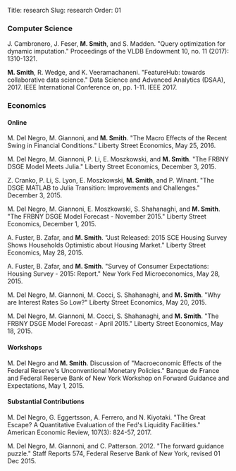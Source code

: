 Title: research
Slug: research
Order: 01

### Computer Science

J. Cambronero, J. Feser, __M. Smith__, and S. Madden. "Query optimization for
    dynamic imputation." Proceedings of the VLDB Endowment 10, no. 11 (2017): 1310-1321.
    <a target="_blank" href="http://www.vldb.org/pvldb/vol10/p1310-feser.pdf"><i class="fa fa-file-pdf-o fa-1" aria-hidden="true"></i></a>
    <a href="{filename}/files/cambronero2017query.bib"><i class="fa fa-quote-right fa-1" aria-hidden="true"></i></a>

__M. Smith__, R. Wedge, and K. Veeramachaneni. "FeatureHub: towards collaborative data
    science." Data Science and Advanced Analytics (DSAA), 2017. IEEE International Conference
    on, pp. 1-11. IEEE 2017.
    <a target="_blank" href="{filename}/files/featurehub-smith.pdf"><i class="fa fa-file-pdf-o fa-1" aria-hidden="true"></i></a>
    <a href="{filename}/files/smith2017feature.bib"><i class="fa fa-quote-right fa-1" aria-hidden="true"></i></a>

### Economics

#### Online

M. Del Negro, M. Giannoni, and __M. Smith__. "The Macro Effects of the Recent Swing in
    Financial Conditions." Liberty Street Economics, May 25, 2016.
    <a target="_blank" href="http://libertystreeteconomics.newyorkfed.org/2016/05/the-macro-effects-of-the-recent-swing-in-financial-conditions.html"><i class="fa fa-link fa-1" aria-hidden="true"></i></a>

M. Del Negro, M. Giannoni, P. Li, E. Moszkowski, and __M. Smith__. "The FRBNY DSGE Model
    Meets Julia." Liberty Street Economics, December 3, 2015.
    <a target="_blank" href="http://libertystreeteconomics.newyorkfed.org/2015/12/the-frbny-dsge-model-meets-julia.html"><i class="fa fa-link fa-1" aria-hidden="true"></i></a>

Z. Cranko, P. Li, S. Lyon, E. Moszkowski, __M. Smith__, and P. Winant. "The DSGE MATLAB to
    Julia Transition: Improvements and Challenges." December 3, 2015.
    <a target="_blank" href="https://github.com/FRBNY-DSGE/DSGE.jl/blob/v0.1.0/doc/MatlabToJuliaTransition.md"><i class="fa fa-link fa-1" aria-hidden="true"></i></a>

M. Del Negro, M. Giannoni, E. Moszkowski, S. Shahanaghi, and __M. Smith__. "The FRBNY DSGE
    Model Forecast - November 2015." Liberty Street Economics, December 1, 2015.
    <a target="_blank" href="http://libertystreeteconomics.newyorkfed.org/2015/12/the-frbny-dsge-model-forecastnovember-2015.html"><i class="fa fa-link fa-1" aria-hidden="true"></i></a>

A. Fuster, B. Zafar, and __M. Smith__. "Just Released: 2015 SCE Housing Survey Shows
    Households Optimistic about Housing Market." Liberty Street Economics, May 28, 2015.
    <a target="_blank" href="http://libertystreeteconomics.newyorkfed.org/2015/05/just-released-2015-sce-housing-survey-shows-households-optimistic-about-housing-market.html"><i class="fa fa-link fa-1" aria-hidden="true"></i></a>

A. Fuster, B. Zafar, and __M. Smith__. "Survey of Consumer Expectations: Housing Survey -
    2015: Report." New York Fed Microeconomics, May 28, 2015.
    <a target="_blank" href="https://www.newyorkfed.org/medialibrary/interactives/sce/sce/downloads/data/2015-SCE-Housing-Survey.pdf"><i class="fa fa-link fa-1" aria-hidden="true"></i></a>

M. Del Negro, M. Giannoni, M. Cocci, S. Shahanaghi, and __M. Smith__. "Why are Interest
    Rates So Low?" Liberty Street Economics, May 20, 2015.
    <a target="_blank" href="http://libertystreeteconomics.newyorkfed.org/2015/05/why-are-interest-rates-so-low.html"><i class="fa fa-link fa-1" aria-hidden="true"></i></a>

M. Del Negro, M. Giannoni, M. Cocci, S. Shahanaghi, and __M. Smith__. "The FRBNY DSGE Model
    Forecast - April 2015." Liberty Street Economics, May 18, 2015.
    <a target="_blank" href="http://libertystreeteconomics.newyorkfed.org/2015/05/the-frbny-dsge-model-forecast-april-2015.html"><i class="fa fa-link fa-1" aria-hidden="true"></i></a>


#### Workshops

M. Del Negro and __M. Smith__. Discussion of "Macroeconomic Effects of the Federal
    Reserve's Unconventional Monetary Policies." Banque de France and Federal Reserve Bank of
    New York Workshop on Forward Guidance and Expectations, May 1, 2015.

#### Substantial Contributions

M. Del Negro, G. Eggertsson, A. Ferrero, and N. Kiyotaki. "The Great
    Escape? A Quantitative Evaluation of the Fed's Liquidity Facilities." American Economic
    Review, 107(3): 824-57, 2017.
    <a target="_blank" href="https://www.aeaweb.org/articles?id=10.1257/aer.20121660"><i class="fa fa-link fa-1" aria-hidden="true"></i></a>

M. Del Negro, M. Giannoni, and C. Patterson. 2012.  "The forward guidance
    puzzle." Staff Reports 574, Federal Reserve Bank of New York, revised 01 Dec 2015.
    <a target="_blank" href="https://www.newyorkfed.org/medialibrary/media/research/staff_reports/sr574.html"><i class="fa fa-file-pdf-o fa-1" area-hidden="true"></i></a>
